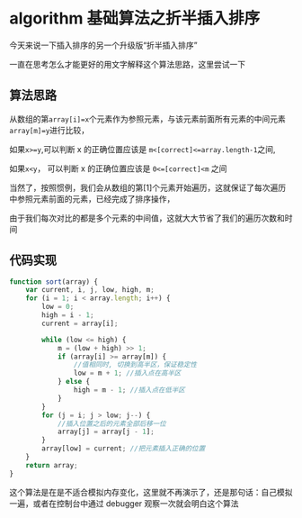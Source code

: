 <!-- Date: 2017-06-03 14:18 -->

# algorithm 基础算法之折半插入排序

今天来说一下插入排序的另一个升级版“折半插入排序”

一直在思考怎么才能更好的用文字解释这个算法思路，这里尝试一下

## 算法思路

从数组的第`array[i]=x`个元素作为参照元素，与该元素前面所有元素的中间元素`array[m]=y`进行比较，

如果`x>=y`,可以判断 x 的正确位置应该是 `m<[correct]<=array.length-1`之间,

如果`x<y`， 可以判断 x 的正确位置应该是 `0<=[correct]<m` 之间

当然了，按照惯例，我们会从数组的第[1]个元素开始遍历，这就保证了每次遍历中参照元素前面的元素，已经完成了排序操作，

由于我们每次对比的都是多个元素的中间值，这就大大节省了我们的遍历次数和时间

## 代码实现

```js
function sort(array) {
    var current, i, j, low, high, m;
    for (i = 1; i < array.length; i++) {
        low = 0;
        high = i - 1;
        current = array[i];

        while (low <= high) {
            m = (low + high) >> 1;
            if (array[i] >= array[m]) {
                //值相同时, 切换到高半区，保证稳定性
                low = m + 1; //插入点在高半区
            } else {
                high = m - 1; //插入点在低半区
            }
        }
        for (j = i; j > low; j--) {
            //插入位置之后的元素全部后移一位
            array[j] = array[j - 1];
        }
        array[low] = current; //把元素插入正确的位置
    }
    return array;
}
```

这个算法是在是不适合模拟内存变化，这里就不再演示了，还是那句话：自己模拟一遍，或者在控制台中通过 debugger 观察一次就会明白这个算法
